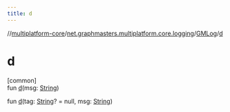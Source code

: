 ```yaml
---
title: d
---
```

//[multiplatform-core](../../../index.html)/[net.graphmasters.multiplatform.core.logging](../index.html)/[GMLog](index.html)/[d](d.html)



# d



[common]\
fun [d](d.html)(msg: [String](https://kotlinlang.org/api/latest/jvm/stdlib/kotlin/-string/index.html))

fun [d](d.html)(tag: [String](https://kotlinlang.org/api/latest/jvm/stdlib/kotlin/-string/index.html)? = null, msg: [String](https://kotlinlang.org/api/latest/jvm/stdlib/kotlin/-string/index.html))





